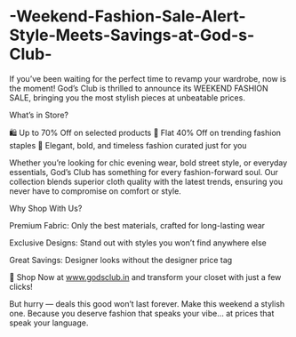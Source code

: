 # -Weekend-Fashion-Sale-Alert-Style-Meets-Savings-at-God-s-Club-

If you’ve been waiting for the perfect time to revamp your wardrobe, now is the moment! God’s Club is thrilled to announce its WEEKEND FASHION SALE, bringing you the most stylish pieces at unbeatable prices.

What’s in Store?

🛍️ Up to 70% Off on selected products
💸 Flat 40% Off on trending fashion staples
👗 Elegant, bold, and timeless fashion curated just for you

Whether you’re looking for chic evening wear, bold street style, or everyday essentials, God’s Club has something for every fashion-forward soul. Our collection blends superior cloth quality with the latest trends, ensuring you never have to compromise on comfort or style.

Why Shop With Us?

Premium Fabric: Only the best materials, crafted for long-lasting wear

Exclusive Designs: Stand out with styles you won’t find anywhere else

Great Savings: Designer looks without the designer price tag

🛒 Shop Now at www.godsclub.in and transform your closet with just a few clicks!

But hurry — deals this good won’t last forever. Make this weekend a stylish one. Because you deserve fashion that speaks your vibe… at prices that speak your language.
